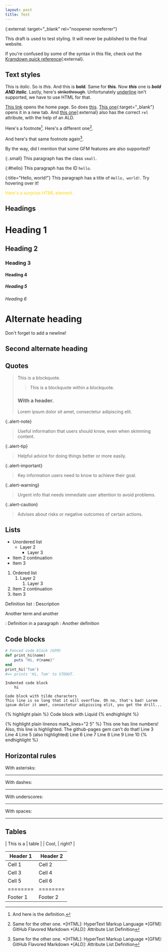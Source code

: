```yaml
---
layout: post
title: Test
---
```


{:external: target="_blank" rel="noopener noreferrer"}

This draft is used to test styling. It will never be published to the final website.

If you're confused by some of the syntax in this file, check out
the [Kramdown quick reference](https://kramdown.gettalong.org/quickref.html){:external}.

## Text styles

This is *italic*. So is _this_. And this is **bold**. Same for __this__.
Now ___this___ one is ***bold AND italic***. Lastly, here's ~~strikethrough~~.
Unfortunately <u>underline</u> isn't supported, we have to use HTML for that.

[This link](/) opens the home page. So does [this][home].
[This one](/){:target="_blank"} opens it in a new tab.
And [this one](/){:external} also has the correct `rel` attribute, with the help of an ALD.

Here's a footnote[^1]. Here's a different one[^2].

And here's that same footnote again[^2].

By the way, did I mention that some GFM features are also supported?

[home]: /

{:.small}
This paragraph has the class `small`.

{:#hello}
This paragraph has the ID `hello`.

{:title="Hello, world!"}
This paragraph has a title of `Hello, world!`. Try hovering over it!

<span style="color: gold">Here's a surprise HTML element.</span>

## Headings

# Heading 1

## Heading 2

### Heading 3

#### Heading 4

##### Heading 5

###### Heading 6

Alternate heading
=================
Don't forget to add a newline!

Second alternate heading
------------------------

## Quotes

> This is a blockquote.
>
> > This is a blockquote
> within a blockquote.
>
> ### With a header.
> Lorem ipsum dolor sit amet,
> consectetur adipiscing elit.

<!-- Since GFM alerts aren't supported yet, we have to use classes here -->

{:.alert-note}
> Useful information that users should know, even when skimming content.

{:.alert-tip}
> Helpful advice for doing things better or more easily.

{:.alert-important}
> Key information users need to know to achieve their goal.

{:.alert-warning}
> Urgent info that needs immediate user attention to avoid problems.

{:.alert-caution}
> Advises about risks or negative outcomes of certain actions.

## Lists

- Unordered list
    - Layer 2
        - Layer 3
- Item 2
  continuation
- Item 3

1. Ordered list
    1. Layer 2
        1. Layer 3
2. Item 2
   continuation
3. Item 3

Definition list
: Description

Another term
and another

: Definition in a paragraph
: Another definition

## Code blocks

```ruby
# Fenced code block (GFM)
def print_hi(name)
    puts "Hi, #{name}"
end
print_hi('Tom')
#=> prints 'Hi, Tom' to STDOUT.
```

    Indented code block
        hi

~~~
Code block with tilde characters
This line is so long that it will overflow. Oh no, that's bad! Lorem ipsum dolor it amet, consectetur adipiscing elit, you get the drill...
~~~

{% highlight plain %}
Code block with Liquid
{% endhighlight %}

{% highlight plain linenos mark_lines="2 5" %}
This one has line numbers!
Also, this line is highlighted. The github-pages gem can't do that!
Line 3
Line 4
Line 5 (also highlighted)
Line 6
Line 7
Line 8
Line 9
Line 10
{% endhighlight %}

## Horizontal rules

With asterisks:

***

With dashes:

---

With underscores:

___

With spaces:
- - - - -

## Tables

| This is a | table |
| Cool, | right? |

<!-- Surprise WebStorm table support! Oh wait... it doesn't support footers. Or the other syntax above. -->

| Header 1 | Header 2 |
|----------|----------|
| Cell 1   | Cell 2   |
| Cell 3   | Cell 4   |
| Cell 5   | Cell 6   |
| ======== | ======== |
| Footer 1 | Footer 2 |

[^1]: And here is the definition.
[^2]: Same for the other one.
*[HTML]: HyperText Markup Language
*[GFM]: GitHub Flavored Markdown
*[ALD]: Attribute List Definition